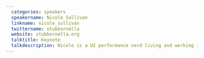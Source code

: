 ```yaml
---
  categories: speakers
  speakername: Nicole Sullivan
  linkname: nicole_sullivan
  twittername: stubbornella
  website: stubbornella.org
  talktitle: Keynote
  talkdescription: Nicole is a UI performance nerd living and working in San Francisco. She helps companies make their CSS smaller and their UI more manageable. She is also an author, most recently contributing to the Web Performance Daybook Volume 2.
---
```

